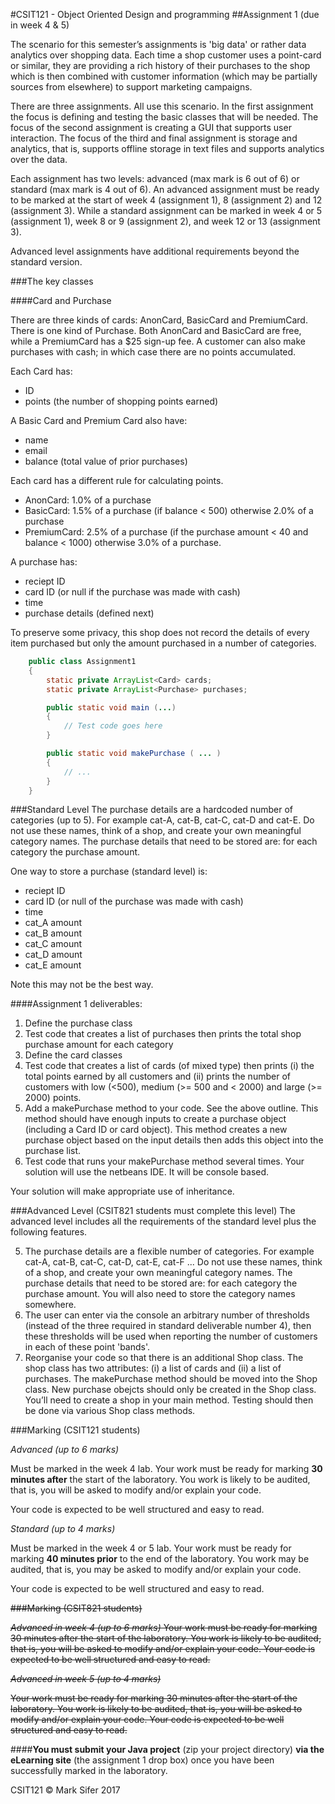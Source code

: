 #CSIT121 - Object Oriented Design and programming
##Assignment 1 (due in week 4 & 5)


The scenario for this semester’s assignments is 'big data' or rather data analytics over shopping data. Each time a shop customer uses a point-card or similar, they are providing a rich history of their purchases to the shop which is then combined with customer information (which may be partially sources from elsewhere) to support marketing campaigns.

There are three assignments. All use this scenario. In the first assignment the focus is defining and testing the basic classes that will be needed. The focus of the second assignment is creating a GUI that supports user interaction. The focus of the third and final assignment is storage and analytics, that is, supports offline storage in text files and supports analytics over the data.

Each assignment has two levels: advanced (max mark is 6 out of 6) or standard (max mark is 4 out of 6). An advanced assignment must be ready to be marked at the start of week 4 (assignment 1), 8 (assignment 2) and 12 (assignment 3). While a standard assignment can be marked in week 4 or 5 (assignment 1), week 8 or 9 (assignment 2), and week 12 or 13 (assignment 3).

Advanced level assignments have additional requirements beyond the standard version.

###The key classes

####Card and Purchase

There are three kinds of cards: AnonCard, BasicCard and PremiumCard. There is one kind of Purchase. Both AnonCard and BasicCard are free, while a PremiumCard has a $25 sign-up fee. A customer can also make purchases with cash; in which case there are no points accumulated.

Each Card has:
* ID
* points (the number of shopping points earned)

A Basic Card and Premium Card also have:
* name
* email
* balance (total value of prior purchases)

Each card has a different rule for calculating points.
* AnonCard: 1.0% of a purchase
* BasicCard: 1.5% of a purchase (if balance < 500) otherwise 2.0% of a purchase
* PremiumCard: 2.5% of a purchase (if the purchase amount < 40 and balance < 1000) otherwise 3.0% of a purchase.

A purchase has:
* reciept ID
* card ID (or null if the purchase was made with cash)
* time
* purchase details (defined next)

To preserve some privacy, this shop does not record the details of every item purchased but only the amount purchased in a number of categories.

```java
    public class Assignment1
    {
        static private ArrayList<Card> cards;
        static private ArrayList<Purchase> purchases;

        public static void main (...)
        {
            // Test code goes here
        }

        public static void makePurchase ( ... )
        {
            // ...
        }
    }
```

###Standard Level
The purchase details are a hardcoded number of categories (up to 5). For example cat-A, cat-B, cat-C, cat-D and cat-E. Do not use these names, think of a shop, and create your own meaningful category names. The purchase details that need to be stored are: for each category the purchase amount.

One way to store a purchase (standard level) is:
* reciept ID
* card ID (or null of the purchase was made with cash)
* time
* cat_A amount
* cat_B amount
* cat_C amount
* cat_D amount
* cat_E amount

Note this may not be the best way.

####Assignment 1 deliverables:
1. Define the purchase class
2. Test code that creates a list of purchases then prints the total shop purchase amount for each category
3. Define the card classes
4. Test code that creates a list of cards (of mixed type) then prints (i) the total points earned by all customers and (ii) prints the number of customers with low  (<500), medium (>= 500 and < 2000) and large (>= 2000) points.
5. Add a makePurchase method to your code. See the above outline. This method should have enough inputs to create a purchase object (including a Card ID or card object). This method creates a new purchase object based on the input details then adds this object into the purchase list.
6. Test code that runs your makePurchase method several times. Your solution will use the netbeans IDE. It will be console based.

Your solution will make appropriate use of inheritance.

###Advanced Level (CSIT821 students must complete this level)
The advanced level includes all the requirements of the standard level plus the following features.

5. The purchase details are a flexible number of categories. For example cat-A, cat-B, cat-C, cat-D, cat-E, cat-F ... Do not use these names, think of a shop, and create your own meaningful category names. The purchase details that need to be stored are: for each category the purchase amount. You will also need to store the category names somewhere.
6. The user can enter via the console an arbitrary number of thresholds (instead of the three required in standard deliverable number 4), then these thresholds will be used when reporting the number of customers in each of these point 'bands'.
7. Reorganise your code so that there is an additional Shop class. The shop class has two attributes: (i) a list of cards and (ii) a list of purchases. The makePurchase method should be moved into the Shop class. New purchase obejcts should only be created in the Shop class. You’ll need to create a shop in your main method. Testing should then be done via various Shop class methods.

###Marking (CSIT121 students)

*Advanced (up to 6 marks)*

Must be marked in the week 4 lab. Your work must be ready for marking **30 minutes after** the start of the laboratory. You work is likely to be audited, that is, you will be asked to modify and/or explain your code.

Your code is expected to be well structured and easy to read.


*Standard (up to 4 marks)*

Must be marked in the week 4 or 5 lab. Your work must be ready for marking **40 minutes prior** to the end of the laboratory. You work may be audited, that is, you may be asked to modify and/or explain your code.

Your code is expected to be well structured and easy to read.


~~###Marking (CSIT821 students)~~

~~*Advanced in week 4 (up to 6 marks)*
Your work must be ready for marking 30 minutes after the start of the laboratory. You work is likely to be audited, that is, you will be asked to modify and/or explain your code. Your code is expected to be well structured and easy to read.~~


~~*Advanced in week 5 (up to 4 marks)*~~

~~Your work must be ready for marking 30 minutes after the start of the laboratory. You work is likely to be audited, that is, you will be asked to modify and/or explain your code. Your code is expected to be well structured and easy to read.~~

####**You must submit your Java project** (zip your project directory) **via the eLearning site** (the assignment 1 drop box) once you have been successfully marked in the laboratory.

CSIT121 © Mark Sifer 2017
